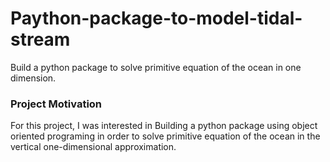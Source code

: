 # Paython-package-to-model-tidal-stream

Build a python package to solve primitive equation of the ocean in one dimension.

### Project Motivation

For this project, I was interested in Building a python package using object oriented programing
in order to solve primitive equation of the ocean in the vertical one-dimensional approximation.
